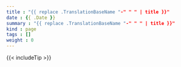 ```yaml
---
title : "{{ replace .TranslationBaseName "-" " " | title }}"
date : {{ .Date }}
summary : "{{ replace .TranslationBaseName "-" " " | title }}"
kind : page 
tags : []
weight : 0
---
```


<!-- Add page summary here -->

<!--more-->


{{< includeTip >}}
